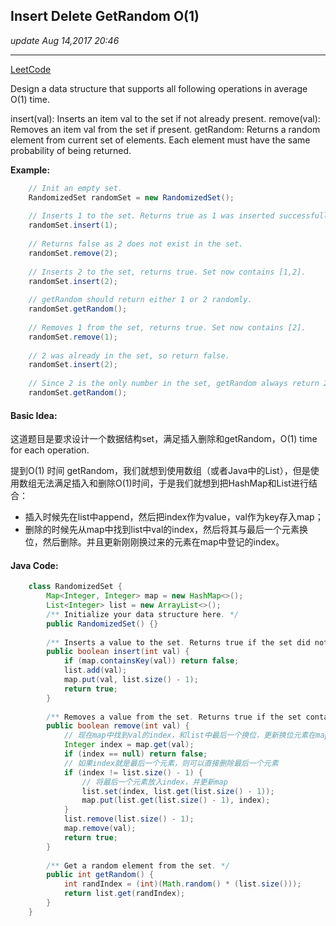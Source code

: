 ## Insert Delete GetRandom O(1)
_update Aug 14,2017 20:46_

---
[LeetCode](https://leetcode.com/problems/insert-delete-getrandom-o1/description/)

Design a data structure that supports all following operations in average O(1) time.

insert(val): Inserts an item val to the set if not already present.
remove(val): Removes an item val from the set if present.
getRandom: Returns a random element from current set of elements. Each element must have the same probability of being returned.

**Example:**
```java
    // Init an empty set.
    RandomizedSet randomSet = new RandomizedSet();
    
    // Inserts 1 to the set. Returns true as 1 was inserted successfully.
    randomSet.insert(1);
    
    // Returns false as 2 does not exist in the set.
    randomSet.remove(2);
    
    // Inserts 2 to the set, returns true. Set now contains [1,2].
    randomSet.insert(2);
    
    // getRandom should return either 1 or 2 randomly.
    randomSet.getRandom();
    
    // Removes 1 from the set, returns true. Set now contains [2].
    randomSet.remove(1);
    
    // 2 was already in the set, so return false.
    randomSet.insert(2);
    
    // Since 2 is the only number in the set, getRandom always return 2.
    randomSet.getRandom();
```

#### Basic Idea:
这道题目是要求设计一个数据结构set，满足插入删除和getRandom，O(1) time for each operation.

提到O(1) 时间 getRandom，我们就想到使用数组（或者Java中的List），但是使用数组无法满足插入和删除O(1)时间，于是我们就想到把HashMap和List进行结合：

*  插入时候先在list中append，然后把index作为value，val作为key存入map；
*  删除的时候先从map中找到list中val的index，然后将其与最后一个元素换位，然后删除。并且更新刚刚换过来的元素在map中登记的index。

#### Java Code:
```java
    class RandomizedSet {
        Map<Integer, Integer> map = new HashMap<>();
        List<Integer> list = new ArrayList<>();
        /** Initialize your data structure here. */
        public RandomizedSet() {}
        
        /** Inserts a value to the set. Returns true if the set did not already contain the specified element. */
        public boolean insert(int val) {
            if (map.containsKey(val)) return false;
            list.add(val);
            map.put(val, list.size() - 1);
            return true;
        }
        
        /** Removes a value from the set. Returns true if the set contained the specified element. */
        public boolean remove(int val) {
            // 现在map中找到val的index，和list中最后一个换位，更新换位元素在map中对应index，删掉需要删除的元素
            Integer index = map.get(val);
            if (index == null) return false;
            // 如果index就是最后一个元素，则可以直接删除最后一个元素
            if (index != list.size() - 1) {
                // 将最后一个元素放入index，并更新map
                list.set(index, list.get(list.size() - 1));
                map.put(list.get(list.size() - 1), index);
            }
            list.remove(list.size() - 1);
            map.remove(val);
            return true;
        }
        
        /** Get a random element from the set. */
        public int getRandom() {
            int randIndex = (int)(Math.random() * (list.size()));
            return list.get(randIndex);
        }
    }
```






